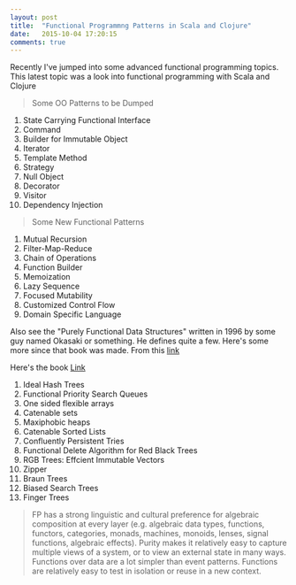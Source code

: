 ```yaml
---
layout: post
title:  "Functional Programmng Patterns in Scala and Clojure"
date:   2015-10-04 17:20:15
comments: true
---
```


Recently I've jumped into some advanced functional programming topics. This latest topic was a look into functional programming with Scala and Clojure

> Some OO Patterns to be Dumped

1. State Carrying Functional Interface
2. Command
3. Builder for Immutable Object
4. Iterator
5. Template Method
6. Strategy
7. Null Object
8. Decorator
9. Visitor
10. Dependency Injection

> Some New Functional Patterns

1. Mutual Recursion
2. Filter-Map-Reduce
3. Chain of Operations
4. Function Builder
5. Memoization
6. Lazy Sequence
7. Focused Mutability
8. Customized Control Flow
9. Domain Specific Language



Also see the "Purely Functional Data Structures" written in 1996 by some guy named Okasaki or something. He defines quite a few. Here's some more since that book was made. From this [link](http://cstheory.stackexchange.com/questions/1539/whats-new-in-purely-functional-data-structures-since-okasaki/1550#1550)

Here's the book [Link](http://www.cs.cmu.edu/~rwh/theses/okasaki.pdf)

1. Ideal Hash Trees
2. Functional Priority Search Queues
3. One sided flexible arrays
4. Catenable sets
5. Maxiphobic heaps
6. Catenable Sorted Lists
7. Confluently Persistent Tries
8. Functional Delete Algorithm for Red Black Trees
9. RGB Trees: Effcient Immutable Vectors
10. Zipper
11. Braun Trees
12. Biased Search Trees
13. Finger Trees


> FP has a strong linguistic and cultural preference for algebraic composition at every layer (e.g. algebraic data types, functions, functors, categories, monads, machines, monoids, lenses, signal functions, algebraic effects). Purity makes it relatively easy to capture multiple views of a system, or to view an external state in many ways.  Functions over data are a lot simpler than event patterns.  Functions are relatively easy to test in isolation or reuse in a new context.
